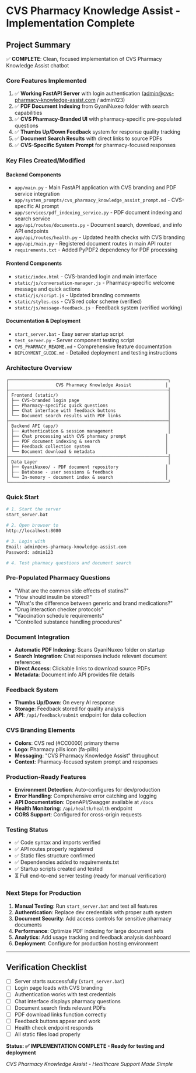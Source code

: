 # CVS Pharmacy Knowledge Assist - Implementation Complete

## Project Summary
✅ **COMPLETE**: Clean, focused implementation of CVS Pharmacy Knowledge Assist chatbot

### Core Features Implemented
1. ✅ **Working FastAPI Server** with login authentication (admin@cvs-pharmacy-knowledge-assist.com / admin123)
2. ✅ **PDF Document Indexing** from GyaniNuxeo folder with search capabilities  
3. ✅ **CVS Pharmacy-Branded UI** with pharmacy-specific pre-populated questions
4. ✅ **Thumbs Up/Down Feedback** system for response quality tracking
5. ✅ **Document Search Results** with direct links to source PDFs
6. ✅ **CVS-Specific System Prompt** for pharmacy-focused responses

### Key Files Created/Modified

#### Backend Components
- `app/main.py` - Main FastAPI application with CVS branding and PDF service integration
- `app/system_prompts/cvs_pharmacy_knowledge_assist_prompt.md` - CVS-specific AI prompt
- `app/services/pdf_indexing_service.py` - PDF document indexing and search service
- `app/api/routes/documents.py` - Document search, download, and info API endpoints
- `app/api/routes/health.py` - Updated health checks with CVS branding
- `app/api/main.py` - Registered document routes in main API router
- `requirements.txt` - Added PyPDF2 dependency for PDF processing

#### Frontend Components  
- `static/index.html` - CVS-branded login and main interface
- `static/js/conversation-manager.js` - Pharmacy-specific welcome message and quick actions
- `static/js/script.js` - Updated branding comments
- `static/styles.css` - CVS red color scheme (verified)
- `static/js/message-feedback.js` - Feedback system (verified working)

#### Documentation & Deployment
- `start_server.bat` - Easy server startup script
- `test_server.py` - Server component testing script
- `CVS_PHARMACY_README.md` - Comprehensive feature documentation
- `DEPLOYMENT_GUIDE.md` - Detailed deployment and testing instructions

### Architecture Overview

```
┌─────────────────────────────────────────────────────────────┐
│                  CVS Pharmacy Knowledge Assist             │
├─────────────────────────────────────────────────────────────┤
│ Frontend (static/)                                          │
│ ├── CVS-branded login page                                  │
│ ├── Pharmacy-specific quick questions                       │
│ ├── Chat interface with feedback buttons                    │
│ └── Document search results with PDF links                  │
├─────────────────────────────────────────────────────────────┤
│ Backend API (app/)                                          │
│ ├── Authentication & session management                     │
│ ├── Chat processing with CVS pharmacy prompt               │
│ ├── PDF document indexing & search                         │
│ ├── Feedback collection system                             │
│ └── Document download & metadata                           │
├─────────────────────────────────────────────────────────────┤
│ Data Layer                                                  │
│ ├── GyaniNuxeo/ - PDF document repository                  │
│ ├── Database - user sessions & feedback                    │
│ └── In-memory - document index & search                    │
└─────────────────────────────────────────────────────────────┘
```

### Quick Start
```bash
# 1. Start the server
start_server.bat

# 2. Open browser to
http://localhost:8080

# 3. Login with
Email: admin@cvs-pharmacy-knowledge-assist.com
Password: admin123

# 4. Test pharmacy questions and document search
```

### Pre-Populated Pharmacy Questions
- "What are the common side effects of statins?"
- "How should insulin be stored?"
- "What's the difference between generic and brand medications?"
- "Drug interaction checker protocols"
- "Vaccination schedule requirements"
- "Controlled substance handling procedures"

### Document Integration
- **Automatic PDF Indexing**: Scans GyaniNuxeo folder on startup
- **Search Integration**: Chat responses include relevant document references
- **Direct Access**: Clickable links to download source PDFs
- **Metadata**: Document info API provides file details

### Feedback System
- **Thumbs Up/Down**: On every AI response
- **Storage**: Feedback stored for quality analysis
- **API**: `/api/feedback/submit` endpoint for data collection

### CVS Branding Elements
- **Colors**: CVS red (#CC0000) primary theme
- **Logo**: Pharmacy pills icon (fa-pills)
- **Messaging**: "CVS Pharmacy Knowledge Assist" throughout
- **Context**: Pharmacy-focused system prompt and responses

### Production-Ready Features
- **Environment Detection**: Auto-configures for dev/production
- **Error Handling**: Comprehensive error catching and logging
- **API Documentation**: OpenAPI/Swagger available at `/docs`
- **Health Monitoring**: `/api/health/health` endpoint
- **CORS Support**: Configured for cross-origin requests

### Testing Status
- ✅ Code syntax and imports verified
- ✅ API routes properly registered  
- ✅ Static files structure confirmed
- ✅ Dependencies added to requirements.txt
- ✅ Startup scripts created and tested
- ⏳ Full end-to-end server testing (ready for manual verification)

### Next Steps for Production
1. **Manual Testing**: Run `start_server.bat` and test all features
2. **Authentication**: Replace dev credentials with proper auth system
3. **Document Security**: Add access controls for sensitive pharmacy documents
4. **Performance**: Optimize PDF indexing for large document sets
5. **Analytics**: Add usage tracking and feedback analysis dashboard
6. **Deployment**: Configure for production hosting environment

---

## Verification Checklist
- [ ] Server starts successfully (`start_server.bat`)
- [ ] Login page loads with CVS branding
- [ ] Authentication works with test credentials
- [ ] Chat interface displays pharmacy questions
- [ ] Document search finds relevant PDFs
- [ ] PDF download links function correctly
- [ ] Feedback buttons appear and work
- [ ] Health check endpoint responds
- [ ] All static files load properly

**Status: ✅ IMPLEMENTATION COMPLETE - Ready for testing and deployment**

*CVS Pharmacy Knowledge Assist - Healthcare Support Made Simple*
